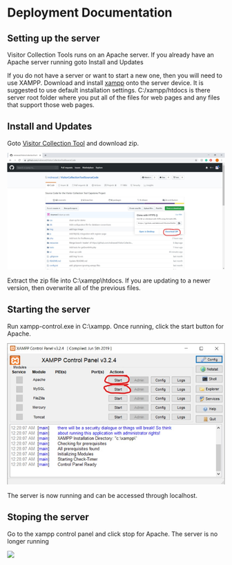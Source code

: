 # Deployment Documentation

## Setting up the server

Visitor Collection Tools runs on an Apache server. If you already have an Apache server running goto Install and Updates

If you do not have a server or want to start a new one, then you will need to use XAMPP. Download and install [xampp](https://www.apachefriends.org/index.html) onto the server device. It is suggested to use default installation settings. C:/xampp/htdocs is there server root folder where you put all of the files for web pages and any files that support those web pages.

## Install and Updates

Goto [Visitor Collection Tool](https://github.com/mdnessel/VisitorCollectionToolSourceCode) and download zip.

![](https://github.com/IanShepard/VisitorCollectionTool/blob/master/Auxiliary%20Files/images/documentation/download_zip.jpg)

Extract the zip file into C:\xampp\htdocs. If you are updating to a newer version, then overwrite all of the previous files.

## Starting the server

Run xampp-control.exe in C:\xampp. Once running, click the start button for Apache. 

![](https://github.com/IanShepard/VisitorCollectionTool/blob/master/Auxiliary%20Files/images/documentation/xampp_start.jpg)

The server is now running and can be accessed through localhost.

## Stoping the server

Go to the xampp control panel and click stop for Apache. The server is no longer running

![](https://github.com/IanShepard/VisitorCollectionTool/blob/master/Auxiliary%20Files/images/documentation/xampp_stop.jpg)
